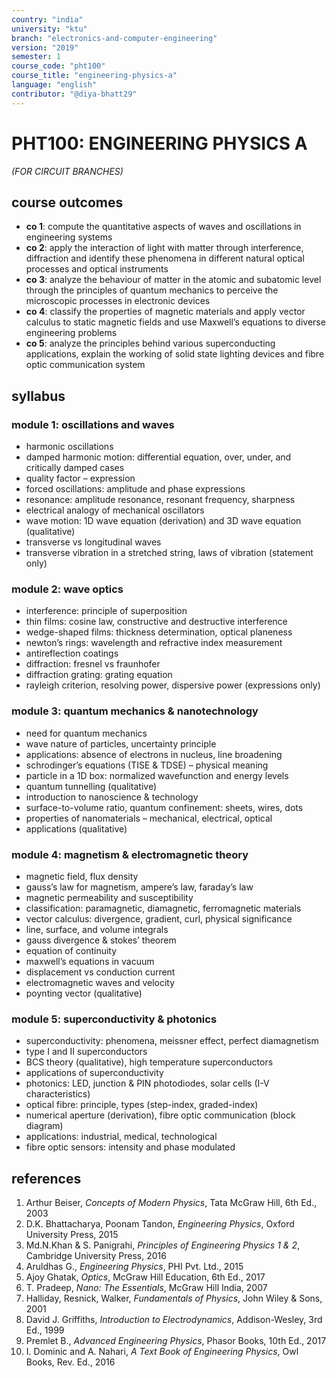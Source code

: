 ```yaml
---
country: "india"
university: "ktu"
branch: "electronics-and-computer-engineering"
version: "2019"
semester: 1
course_code: "pht100"
course_title: "engineering-physics-a"
language: "english"
contributor: "@diya-bhatt29"
---
```


# PHT100: ENGINEERING PHYSICS A  
*(FOR CIRCUIT BRANCHES)*

## course outcomes

- **co 1**: compute the quantitative aspects of waves and oscillations in engineering systems  
- **co 2**: apply the interaction of light with matter through interference, diffraction and identify these phenomena in different natural optical processes and optical instruments  
- **co 3**: analyze the behaviour of matter in the atomic and subatomic level through the principles of quantum mechanics to perceive the microscopic processes in electronic devices  
- **co 4**: classify the properties of magnetic materials and apply vector calculus to static magnetic fields and use Maxwell’s equations to diverse engineering problems  
- **co 5**: analyze the principles behind various superconducting applications, explain the working of solid state lighting devices and fibre optic communication system  

## syllabus

### module 1: oscillations and waves

- harmonic oscillations  
- damped harmonic motion: differential equation, over, under, and critically damped cases  
- quality factor – expression  
- forced oscillations: amplitude and phase expressions  
- resonance: amplitude resonance, resonant frequency, sharpness  
- electrical analogy of mechanical oscillators  
- wave motion: 1D wave equation (derivation) and 3D wave equation (qualitative)  
- transverse vs longitudinal waves  
- transverse vibration in a stretched string, laws of vibration (statement only)  

### module 2: wave optics

- interference: principle of superposition  
- thin films: cosine law, constructive and destructive interference  
- wedge-shaped films: thickness determination, optical planeness  
- newton’s rings: wavelength and refractive index measurement  
- antireflection coatings  
- diffraction: fresnel vs fraunhofer  
- diffraction grating: grating equation  
- rayleigh criterion, resolving power, dispersive power (expressions only)  

### module 3: quantum mechanics & nanotechnology

- need for quantum mechanics  
- wave nature of particles, uncertainty principle  
- applications: absence of electrons in nucleus, line broadening  
- schrodinger’s equations (TISE & TDSE) – physical meaning  
- particle in a 1D box: normalized wavefunction and energy levels  
- quantum tunnelling (qualitative)  
- introduction to nanoscience & technology  
- surface-to-volume ratio, quantum confinement: sheets, wires, dots  
- properties of nanomaterials – mechanical, electrical, optical  
- applications (qualitative)  

### module 4: magnetism & electromagnetic theory

- magnetic field, flux density  
- gauss’s law for magnetism, ampere’s law, faraday’s law  
- magnetic permeability and susceptibility  
- classification: paramagnetic, diamagnetic, ferromagnetic materials  
- vector calculus: divergence, gradient, curl, physical significance  
- line, surface, and volume integrals  
- gauss divergence & stokes’ theorem  
- equation of continuity  
- maxwell’s equations in vacuum  
- displacement vs conduction current  
- electromagnetic waves and velocity  
- poynting vector (qualitative)  

### module 5: superconductivity & photonics

- superconductivity: phenomena, meissner effect, perfect diamagnetism  
- type I and II superconductors  
- BCS theory (qualitative), high temperature superconductors  
- applications of superconductivity  
- photonics: LED, junction & PIN photodiodes, solar cells (I-V characteristics)  
- optical fibre: principle, types (step-index, graded-index)  
- numerical aperture (derivation), fibre optic communication (block diagram)  
- applications: industrial, medical, technological  
- fibre optic sensors: intensity and phase modulated  

## references

1. Arthur Beiser, *Concepts of Modern Physics*, Tata McGraw Hill, 6th Ed., 2003  
2. D.K. Bhattacharya, Poonam Tandon, *Engineering Physics*, Oxford University Press, 2015  
3. Md.N.Khan & S. Panigrahi, *Principles of Engineering Physics 1 & 2*, Cambridge University Press, 2016  
4. Aruldhas G., *Engineering Physics*, PHI Pvt. Ltd., 2015  
5. Ajoy Ghatak, *Optics*, McGraw Hill Education, 6th Ed., 2017  
6. T. Pradeep, *Nano: The Essentials*, McGraw Hill India, 2007  
7. Halliday, Resnick, Walker, *Fundamentals of Physics*, John Wiley & Sons, 2001  
8. David J. Griffiths, *Introduction to Electrodynamics*, Addison-Wesley, 3rd Ed., 1999  
9. Premlet B., *Advanced Engineering Physics*, Phasor Books, 10th Ed., 2017  
10. I. Dominic and A. Nahari, *A Text Book of Engineering Physics*, Owl Books, Rev. Ed., 2016  
